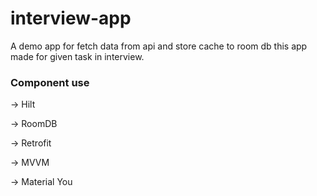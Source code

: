 # interview-app

A demo app for fetch data from api and store cache to room db this app made for given task in interview.

### Component use

-> Hilt

-> RoomDB

-> Retrofit

-> MVVM

-> Material You

